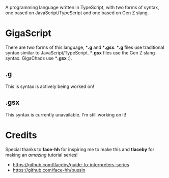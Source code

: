 A programming language written in TypeScript, with two forms of syntax, one based on JavaScript/TypeScript and one based on Gen Z slang.

# GigaScript

There are two forms of this language, ***.g** and ***.gsx**. ***.g** files use traditional syntax similar to JavaScript/TypeScript. ***.gsx** files use the Gen Z slang syntax. GigaChads use ***.gsx** :).

## .g

This is syntax is actively being worked on!

## .gsx

This syntax is currently unavailable. I'm still working on it!

# Credits

Special thanks to **face-hh** for inspiring me to make this and **tlaceby** for making an _amazing_ tutorial series!
- https://github.com/tlaceby/guide-to-interpreters-series
- https://github.com/face-hh/bussin
